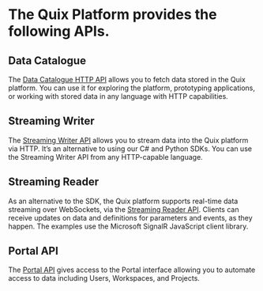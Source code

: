 # The Quix Platform provides the following APIs.

## Data Catalogue

The [Data Catalogue HTTP API](data-catalogue-api/intro.md) allows you
to fetch data stored in the Quix platform. You can use it for exploring
the platform, prototyping applications, or working with stored data in
any language with HTTP capabilities.

## Streaming Writer

The [Streaming Writer API](streaming-writer-api/intro.md) allows you
to stream data into the Quix platform via HTTP. It’s an alternative to
using our C\# and Python SDKs. You can use the Streaming Writer API from
any HTTP-capable language.

## Streaming Reader

As an alternative to the SDK, the Quix platform supports real-time data
streaming over WebSockets, via the [Streaming Reader
API](streaming-reader-api/intro.md). Clients can receive updates on
data and definitions for parameters and events, as they happen. The
examples use the Microsoft SignalR JavaScript client library.

## Portal API

The [Portal API](portal-api.md) gives access to the Portal interface
allowing you to automate access to data including Users, Workspaces, and
Projects.
